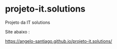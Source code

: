 # projeto-it.solutions
Projeto da IT solutions

Site abaixo : 

https://angelo-santiago.github.io/projeto-it.solutions/
